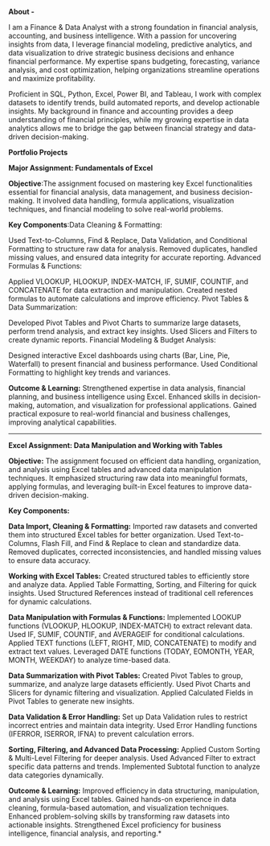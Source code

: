 **About -**

I am a Finance & Data Analyst with a strong foundation in financial analysis, accounting, and business intelligence. With a passion for uncovering insights from data, I leverage financial modeling, predictive analytics, and data visualization to drive strategic business decisions and enhance financial performance. My expertise spans budgeting, forecasting, variance analysis, and cost optimization, helping organizations streamline operations and maximize profitability.

Proficient in SQL, Python, Excel, Power BI, and Tableau, I work with complex datasets to identify trends, build automated reports, and develop actionable insights. My background in finance and accounting provides a deep understanding of financial principles, while my growing expertise in data analytics allows me to bridge the gap between financial strategy and data-driven decision-making.


**Portfolio Projects**

**Major Assignment: Fundamentals of Excel**

**Objective**:The assignment focused on mastering key Excel functionalities essential for financial analysis, data management, and business decision-making. It involved data handling, formula applications, visualization techniques, and financial modeling to solve real-world problems.

**Key Components**:Data Cleaning & Formatting:

Used Text-to-Columns, Find & Replace, Data Validation, and Conditional Formatting to structure raw data for analysis.
Removed duplicates, handled missing values, and ensured data integrity for accurate reporting.
Advanced Formulas & Functions:

Applied VLOOKUP, HLOOKUP, INDEX-MATCH, IF, SUMIF, COUNTIF, and CONCATENATE for data extraction and manipulation.
Created nested formulas to automate calculations and improve efficiency.
Pivot Tables & Data Summarization:

Developed Pivot Tables and Pivot Charts to summarize large datasets, perform trend analysis, and extract key insights.
Used Slicers and Filters to create dynamic reports.
Financial Modeling & Budget Analysis:


Designed interactive Excel dashboards using charts (Bar, Line, Pie, Waterfall) to present financial and business performance.
Used Conditional Formatting to highlight key trends and variances.

**Outcome & Learning:**
Strengthened expertise in data analysis, financial planning, and business intelligence using Excel.
Enhanced skills in decision-making, automation, and visualization for professional applications.
Gained practical exposure to real-world financial and business challenges, improving analytical capabilities.

_____________________________________________________________________________________________________________________

**Excel Assignment: Data Manipulation and Working with Tables**

**Objective:**
The assignment focused on efficient data handling, organization, and analysis using Excel tables and advanced data manipulation techniques. It emphasized structuring raw data into meaningful formats, applying formulas, and leveraging built-in Excel features to improve data-driven decision-making.

**Key Components:**

**Data Import, Cleaning & Formatting:**
Imported raw datasets and converted them into structured Excel tables for better organization.
Used Text-to-Columns, Flash Fill, and Find & Replace to clean and standardize data.
Removed duplicates, corrected inconsistencies, and handled missing values to ensure data accuracy.

**Working with Excel Tables:**
Created structured tables to efficiently store and analyze data.
Applied Table Formatting, Sorting, and Filtering for quick insights.
Used Structured References instead of traditional cell references for dynamic calculations.

**Data Manipulation with Formulas & Functions:**
Implemented LOOKUP functions (VLOOKUP, HLOOKUP, INDEX-MATCH) to extract relevant data.
Used IF, SUMIF, COUNTIF, and AVERAGEIF for conditional calculations.
Applied TEXT functions (LEFT, RIGHT, MID, CONCATENATE) to modify and extract text values.
Leveraged DATE functions (TODAY, EOMONTH, YEAR, MONTH, WEEKDAY) to analyze time-based data.

**Data Summarization with Pivot Tables:**
Created Pivot Tables to group, summarize, and analyze large datasets efficiently.
Used Pivot Charts and Slicers for dynamic filtering and visualization.
Applied Calculated Fields in Pivot Tables to generate new insights.

**Data Validation & Error Handling:**
Set up Data Validation rules to restrict incorrect entries and maintain data integrity.
Used Error Handling functions (IFERROR, ISERROR, IFNA) to prevent calculation errors.

**Sorting, Filtering, and Advanced Data Processing:**
Applied Custom Sorting & Multi-Level Filtering for deeper analysis.
Used Advanced Filter to extract specific data patterns and trends.
Implemented Subtotal function to analyze data categories dynamically.

**Outcome & Learning:**
Improved efficiency in data structuring, manipulation, and analysis using Excel tables.
Gained hands-on experience in data cleaning, formula-based automation, and visualization techniques.
Enhanced problem-solving skills by transforming raw datasets into actionable insights.
Strengthened Excel proficiency for business intelligence, financial analysis, and reporting.*


